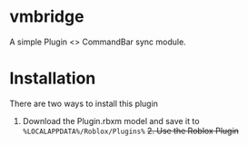 # vmbridge

A simple Plugin <> CommandBar sync module.

# Installation
There are two ways to install this plugin
1. Download the Plugin.rbxm model and save it to `%LOCALAPPDATA%/Roblox/Plugins%`
~~2. Use the Roblox Plugin~~
